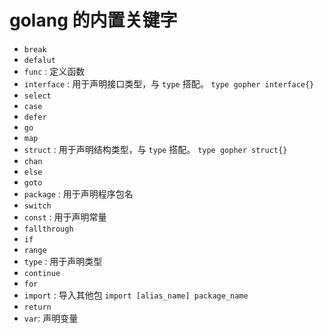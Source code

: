 # golang 的内置关键字

+ `break`
+ `defalut`
+ `func` : 定义函数
+ `interface` : 用于声明接口类型，与 `type` 搭配。 `type gopher interface{}`
+ `select`
+ `case`
+ `defer`
+ `go`
+ `map`
+ `struct` : 用于声明结构类型，与 `type` 搭配。 `type gopher struct{}`
+ `chan`
+ `else`
+ `goto`
+ `package` : 用于声明程序包名
+ `switch`
+ `const` : 用于声明常量
+ `fallthrough`
+ `if`
+ `range`
+ `type` : 用于声明类型
+ `continue`
+ `for`
+ `import` : 导入其他包 `import [alias_name] package_name`
+ `return`
+ `var`: 声明变量
